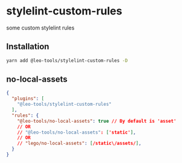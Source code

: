 # stylelint-custom-rules

some custom stylelint rules

## Installation

```bash
yarn add @leo-tools/stylelint-custom-rules -D
```

## no-local-assets

```json
{
  "plugins": [
    "@leo-tools/stylelint-custom-rules"
  ],
  "rules": {
    "@leo-tools/no-local-assets": true // By default is 'asset' 
    // OR
    // "@leo-tools/no-local-assets": ['static'],
    // OR
    // "lego/no-local-assets": [/static\/assets/],
  }
}
```
